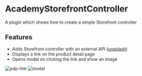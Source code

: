 # AcademyStorefrontController

A plugin which shows how to create a simple Storefront controller

## Features

- Adds Storefront controller with an external API ([unsplash](https://unsplash.com))
- Displays a link on the product detail page
- Opens modal on clicking the link and show an image

![pdp-link](https://github.com/user-attachments/assets/580a4cdf-c79b-4591-bc14-dc91ca073d77)
![modal](https://github.com/user-attachments/assets/3a19a75f-6532-4aa4-8df1-e27800987603)
